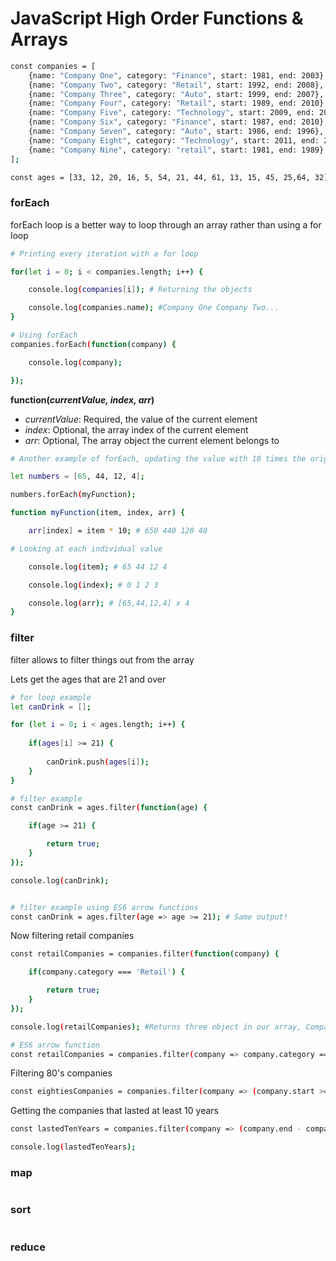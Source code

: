 # JavaScript High Order Functions & Arrays
```sh
const companies = [
	{name: "Company One", category: "Finance", start: 1981, end: 2003},
	{name: "Company Two", category: "Retail", start: 1992, end: 2008},
	{name: "Company Three", category: "Auto", start: 1999, end: 2007},
	{name: "Company Four", category: "Retail", start: 1989, end: 2010},
	{name: "Company Five", category: "Technology", start: 2009, end: 2014},
	{name: "Company Six", category: "Finance", start: 1987, end: 2010},
	{name: "Company Seven", category: "Auto", start: 1986, end: 1996},
	{name: "Company Eight", category: "Technology", start: 2011, end: 2016},
	{name: "Company Nine", category: "retail", start: 1981, end: 1989}
];

const ages = [33, 12, 20, 16, 5, 54, 21, 44, 61, 13, 15, 45, 25,64, 32];
```

### forEach
forEach loop is a better way to loop through an array rather than using a for loop
```sh
# Printing every iteration with a for loop

for(let i = 0; i < companies.length; i++) {

	console.log(companies[i]); # Returning the objects

	console.log(companies.name); #Company One Company Two...
}

# Using forEach
companies.forEach(function(company) {

	console.log(company);

});
```

**function(***currentValue, index, arr***)**

- *currentValue*: Required, the value of the current element
- *index*: Optional, the array index of the current element
- *arr*: Optional, The array object the current element belongs to

```sh
# Another example of forEach, updating the value with 10 times the original value

let numbers = [65, 44, 12, 4];

numbers.forEach(myFunction);

function myFunction(item, index, arr) {

	arr[index] = item * 10; # 650 440 120 40

# Looking at each individual value

	console.log(item); # 65 44 12 4

	console.log(index); # 0 1 2 3

	console.log(arr); # [65,44,12,4] x 4
}
```


### filter
filter allows to filter things out from the array

Lets get the ages that are 21 and over
```sh
# for loop example
let canDrink = [];

for (let i = 0; i < ages.length; i++) {
	
	if(ages[i] >= 21) {
		
		canDrink.push(ages[i]);
	}
}

# filter example
const canDrink = ages.filter(function(age) {

	if(age >= 21) {

		return true;
	}
});

console.log(canDrink);


# filter example using ES6 arrow functions
const canDrink = ages.filter(age => age >= 21); # Same output!
```

Now filtering retail companies
```sh
const retailCompanies = companies.filter(function(company) {

	if(company.category === 'Retail') {

		return true;
	}
});

console.log(retailCompanies); #Returns three object in our array, Company Two, Company Four and Company Nine

# ES6 arrow function
const retailCompanies = companies.filter(company => company.category === 'Retail'); # Same result!
```

Filtering 80's companies
```sh
const eightiesCompanies = companies.filter(company => (company.start >= 1980 && company.start < 1990));
```

Getting the companies that lasted at least 10 years
```sh
const lastedTenYears = companies.filter(company => (company.end - company.start >= 10));

console.log(lastedTenYears);
```


### map
```sh

```


### sort
```sh

```


### reduce
```sh

```